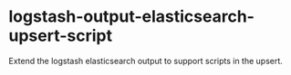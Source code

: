 # logstash-output-elasticsearch-upsert-script
Extend the logstash elasticsearch output to support scripts in the upsert.
